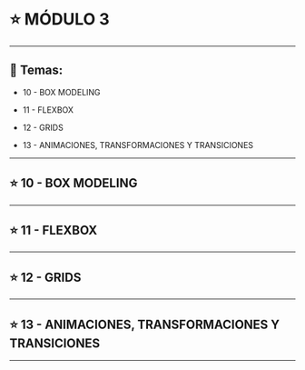 # :star: MÓDULO 3

---

## :book: Temas:

- 10 - BOX MODELING 

- 11 - FLEXBOX

- 12 - GRIDS 

- 13 - ANIMACIONES, TRANSFORMACIONES Y TRANSICIONES

---

## :star: 10 - BOX MODELING 


---

## :star: 11 - FLEXBOX

---

## :star: 12 - GRIDS

---

## :star: 13 - ANIMACIONES, TRANSFORMACIONES Y TRANSICIONES

---

